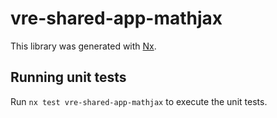# vre-shared-app-mathjax

This library was generated with [Nx](https://nx.dev).


## Running unit tests

Run `nx test vre-shared-app-mathjax` to execute the unit tests.

